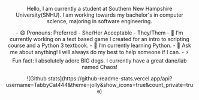<p align="center">
Hello, I am currently a student at Southern New Hampshire University(SNHU). I am working towards my bachelor's in computer science, majoring in software engineering.
</p>

<p align="center">
- 😄 Pronouns: Preferred - She/Her Acceptable - They/Them
- 🔭 I’m currently working on a text based game I created for an intro to scripting course and a Python 3 textbook.
- 🌱 I’m currently learning Python.
- 💬 Ask me about anything! I will always do my best to help someone if I can.
- ⚡ Fun fact: I absolutely adore BIG dogs. I currently have a great dane/lab named Chaos!
</p>

<p align="center">
![Github stats](https://github-readme-stats.vercel.app/api?username=TabbyCat444&theme=jolly&show_icons=true&count_private=true)
</p>

